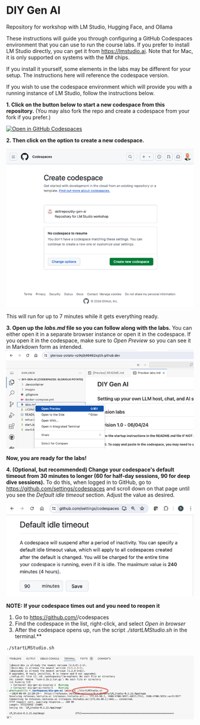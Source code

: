 # DIY Gen AI

Repository for workshop with LM Studio, Hugging Face, and Ollama

These instructions will guide you through configuring a GitHub Codespaces environment that you can use to run the course labs. 
If you prefer to install LM Studio directly, you can get it from https://lmstudio.ai. Note that for Mac, it is only supported on systems with the M# chips. 

If you install it yourself, some elements in the labs may be different for your setup. The instructions here will reference the codespace version.

If you wish to use the codespace environment which will provide you with a running instance of LM Studio, follow the instructions below.

**1. Click on the button below to start a new codespace from this repository.** (You may also fork the repo and create a codespace from your fork if you prefer.)

[![Open in GitHub Codespaces](https://github.com/codespaces/badge.svg)](https://codespaces.new/skillrepos/diy-gen-ai?quickstart=1)

**2. Then click on the option to create a new codespace.**

![Creating new codespace from button](./images/dga01.png?raw=true "Creating new codespace from button")

This will run for up to 7 minutes while it gets everything ready.

**3. Open up the *labs.md* file so you can follow along with the labs.**
You can either open it in a separate browser instance or open it in the codespace. If you open it in the codespace, make sure to *Open Preview* so you can see it in Markdown form as intended.
![Opening labs](./images/dga07.png?raw=true "Opening labs")

**Now, you are ready for the labs!**

**4. (Optional, but recommended) Change your codespace's default timeout from 30 minutes to longer (60 for half-day sessions, 90 for deep dive sessions).**
To do this, when logged in to GitHub, go to https://github.com/settings/codespaces and scroll down on that page until you see the *Default idle timeout* section. Adjust the value as desired.

![Changing codespace idle timeout value](./images/dga56.png?raw=true "Changing codespace idle timeout value")

**NOTE: If your codespace times out and you need to reopen it**

1. Go to https://github.com/<your github userid>/codespaces
2. Find the codespace in the list, right-click, and select *Open in browser*
3. After the codespace opens up, run the script *./startLMStudio.sh* in the terminal.**
```
./startLMStudio.sh
```

![Running startlmstudio.sh](./images/dga06.png?raw=true "Running startlmstudio.sh")


<br/><br/>
